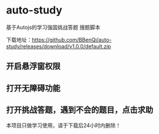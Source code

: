 # auto-study
基于Autojs的学习强国挑战答题 搜题脚本

下载地址：https://github.com/BBenQi/auto-study/releases/download/v1.0.0/default.zip

## 开启悬浮窗权限

## 打开无障碍功能

## 打开挑战答题，遇到不会的题目，点击求助

本项目只做学习使用，请于下载后24小时内删除！

